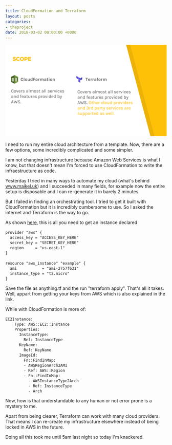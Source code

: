 ```yaml
---
title: CloudFormation and Terraform
layout: posts
categories:
- theproject
date: 2018-03-02 00:00:00 +0000
---
```

![](/uploads/2018/03/02/cf-tf-scope.png)

I need to run my entire cloud architecture from a template. Now, there are a few options, some incredibly complicated and some simpler.

I am not changing infrastructure because Amazon Web Services is what I know, but that doesn't mean I'm forced to use CloudFormation to write the infraestructure as code.

Yesterday I tried in many ways to automate my cloud (what's behind www.maikel.uk) and I succeeded in many fields, for example now the entire setup is disposable and I can re-generate it in barely 2 minutes.

But I failed in finding an orchestrating tool. I tried to get it built with CloudFormation but it is incredibly cumbersome to use. So I asked the internet and Terraform is the way to go.

As shown [here](https://www.terraform.io/intro/getting-started/build.html), this is all you need to get an instance declared

    provider "aws" {
      access_key = "ACCESS_KEY_HERE"
      secret_key = "SECRET_KEY_HERE"
      region     = "us-east-1"
    }
    
    resource "aws_instance" "example" {
      ami           = "ami-2757f631"
      instance_type = "t2.micro"
    }

Save the file as anything.tf and the run "terraform apply". That's all it takes. Well, appart from getting your keys from AWS which is also explained in the link.

While with CloudFormation is more of:

    EC2Instance:
        Type: AWS::EC2::Instance
        Properties:
          InstanceType:
            Ref: InstanceType
          KeyName:
            Ref: KeyName
          ImageId:
            Fn::FindInMap:
            - AWSRegionArch2AMI
            - Ref: AWS::Region
            - Fn::FindInMap:
              - AWSInstanceType2Arch
              - Ref: InstanceType
              - Arch

Now, how is that understandable to any human or not error prone is a mystery to me.

Apart from being clearer, Terraform can work with many cloud providers. That means I can re-create my infrastructure elsewhere instead of being locked in AWS in the future. 

Doing all this took me until 5am last night so today I'm knackered. 